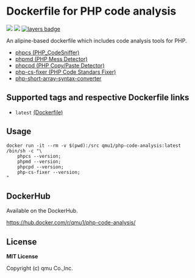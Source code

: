 # Dockerfile for PHP code analysis

![](https://img.shields.io/docker/pulls/qmu1/php-code-analysis.svg)
![](https://img.shields.io/docker/build/qmu1/php-code-analysis.svg)
[![layers badge](https://images.microbadger.com/badges/image/qmu1/php-code-analysis.svg)](https://microbadger.com/images/qmu1/php-code-analysis)

An alipine-based dockerfile which includes code analysis tools for PHP.

* [phpcs (PHP_CodeSniffer)](https://github.com/squizlabs/PHP_CodeSniffer)
* [phpmd (PHP Mess Detector)](https://github.com/phpmd/phpmd)
* [phpcpd (PHP Copy/Paste Detector)](https://github.com/sebastianbergmann/phpcpd)
* [php-cs-fixer (PHP Code Standars Fixer)](https://github.com/FriendsOfPHP/PHP-CS-Fixer)
* [php-short-array-syntax-converter](https://github.com/thomasbachem/php-short-array-syntax-converter)

## Supported tags and respective Dockerfile links

* `latest` [(Dockerfile)](https://github.com/qmu/dockerfiles/blob/master/src/php-code-analysis/Dockerfile)

## Usage

```
docker run -it --rm -v $(pwd):/src qmu1/php-code-analysis:latest /bin/sh -c "\
    phpcs --version;
    phpmd --version;
    phpcpd --version;
    php-cs-fixer --version;
"
```

## DockerHub

Available on the DockerHub.

https://hub.docker.com/r/qmu1/php-code-analysis/

## License 

**MIT License**

Copyright (c) qmu Co.,Inc.
